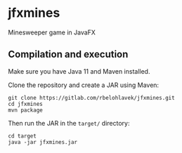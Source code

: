 # jfxmines

Minesweeper game in JavaFX

## Compilation and execution

Make sure you have Java 11 and Maven installed.

Clone the repository and create a JAR using Maven:

```
git clone https://gitlab.com/rbelohlavek/jfxmines.git
cd jfxmines
mvn package
```

Then run the JAR in the `target/` directory:

```
cd target
java -jar jfxmines.jar

```
